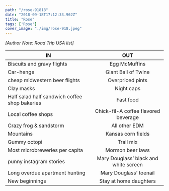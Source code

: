 ```yaml
---
path: "/rose-91818"
date: "2018-09-18T17:12:33.962Z"
title: "Rose"
tags: ['Rose']
cover_image: "./img/rose-918.jpeg"
---
```

*[Author Note: Road Trip USA list]*

| IN            | OUT           | 
| ------------- |:-------------:| 
Biscuits and gravy flights | Egg McMuffins
Car-henge | Giant Ball of Twine
cheap midwestern beer flights | Overpriced pints
Clay masks | Night caps
Half salad half sandwich coffee shop bakeries | Fast food
Local coffee shops | Chick-fil-A coffee flavored beverage 
Crazy frog & sandstorm | All other EDM
Mountains | Kansas corn fields
Gummy octopi | Trail mix
Most microbreweries per capita | Mormon beer laws
punny instagram stories | Mary Douglass’ black and white screen 
Long overdue apartment hunting | Mary Douglass’ toenail
New beginnings | Stay at home daughters
